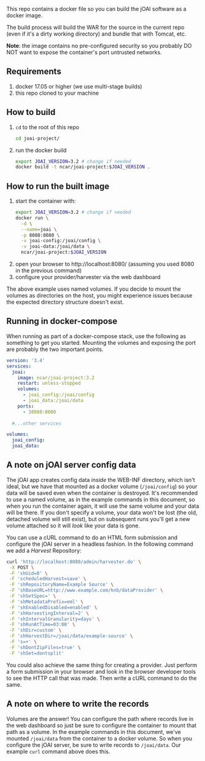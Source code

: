 This repo contains a docker file so you can build the jOAI software as a docker image.

The build process will build the WAR for the source in the current repo (even if it's
a dirty working directory) and bundle that with Tomcat, etc.

**Note**: the image contains no pre-configured security so you probably DO NOT want to
expose the container's port untrusted networks.

## Requirements

  1. docker 17.05 or higher (we use multi-stage builds)
  1. this repo cloned to your machine

## How to build

  1. `cd` to the root of this repo
       ```bash
       cd joai-project/
       ```
  1. run the docker build
       ```bash
       export JOAI_VERSION=3.2 # change if needed
       docker build -t ncar/joai-project:$JOAI_VERSION .
       ```


## How to run the built image

  1. start the container with:
      ```bash
      export JOAI_VERSION=3.2 # change if needed
      docker run \
        -d \
        --name=joai \
        -p 8080:8080 \
        -v joai-config:/joai/config \
        -v joai-data:/joai/data \
        ncar/joai-project:$JOAI_VERSION
      ```
  1. open your browser to http://localhost:8080/ (assuming you used 8080 in the previous command)
  1. configure your provider/harvester via the web dashboard

The above example uses named volumes. If you decide to mount the volumes as directories on the host, you might experience
issues because the expected directory structure doesn't exist.


## Running in docker-compose

When running as part of a docker-compose stack, use the following as something to get you started.
Mounting the volumes and exposing the port are probably the two important points.

```yaml
version: '3.4'
services:
  joai:
    image: ncar/joai-project:3.2
    restart: unless-stopped
    volumes:
      - joai_config:/joai/config
      - joai_data:/joai/data
    ports:
      - 38080:8080
  
  #...other services

volumes:
  joai_config:
  joai_data:
```


## A note on jOAI server config data
The jOAI app creates config data *inside* the WEB-INF directory, which isn't ideal, but we have that mounted
as a docker volume (`/joai/config`) so your data will be saved even when the container is destroyed.
It's recommended to use a named volume, as in the example commands in this document, so when you run the
container again, it will use the same volume and your data will be there.
If you don't specify a volume, your data won't be lost (the old, detached volume will still exist), but on
subsequent runs you'll get a new volume attached so it will *look* like your data is gone.

You can use a cURL command to do an HTML form submission and configure the jOAI server in a headless fashion.
In the following command we add a *Harvest* Repository:
```bash
curl 'http://localhost:8080/admin/harvester.do' \
 -X POST \
 -F 'shUid=0' \
 -F 'scheduledHarvest=save' \
 -F 'shRepositoryName=Example Source' \
 -F 'shBaseURL=http://www.example.com/knb/dataProvider' \
 -F 'shSetSpec=' \
 -F 'shMetadataPrefix=eml' \
 -F 'shEnabledDisabled=enabled' \
 -F 'shHarvestingInterval=2' \
 -F 'shIntervalGranularity=days' \
 -F 'shRunAtTime=03:00' \
 -F 'shDir=custom' \
 -F 'shHarvestDir=/joai/data/example-source' \
 -F 's=+' \
 -F 'shDontZipFiles=true' \
 -F 'shSet=dontsplit'
```

You could also achieve the same thing for creating a provider. Just perform a form submission in your browser
and look in the browser developer tools to see the HTTP call that was made. Then write a cURL command to do the same.

## A note on where to write the records
Volumes are the answer! You can configure the path where records live in the web dashboard so just be sure to configure
the container to mount that path as a volume. In the example commands in this document, we've mounted `/joai/data` from
the container to a docker volume. So when you configure the jOAI server, be sure to write records to `/joai/data`.
Our example `curl` command above does this.
